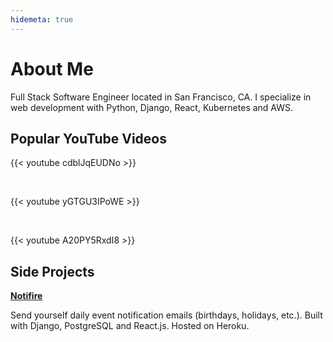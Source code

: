```yaml
---
hidemeta: true
---
```


# About Me

Full Stack Software Engineer located in San Francisco, CA. I specialize in web development with Python, Django, React, Kubernetes and AWS.

## Popular YouTube Videos

{{< youtube cdblJqEUDNo >}}

<br />

{{< youtube yGTGU3IPoWE >}}

<br />

{{< youtube A20PY5RxdI8 >}}

## Side Projects

**[Notifire](https://notifire-app.herokuapp.com/)**

Send yourself daily event notification emails (birthdays, holidays, etc.). Built with Django, PostgreSQL and React.js. Hosted on Heroku.

